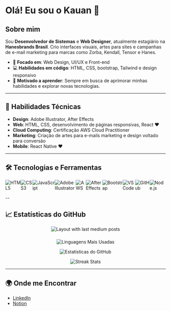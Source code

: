 # Olá! Eu sou o Kauan 👋

## Sobre mim
Sou **Desenvolvedor de Sistemas** e **Web Designer**, atualmente estagiário na **Hanesbrands Brasil**. Crio interfaces visuais, artes para sites e campanhas de e-mail marketing para marcas como Zorba, Kendall, Tensor e Hanes.

- 🎨 **Focado em**: Web Design, UI/UX e Front-end
- 💻 **Habilidades em código**: HTML, CSS, bootstrap, Tailwind e design responsivo
- 🚀 **Motivado a aprender**: Sempre em busca de aprimorar minhas habilidades e explorar novas tecnologias.

---

## 🔧 Habilidades Técnicas
- **Design**: Adobe Illustrator, After Effects
- **Web**: HTML, CSS, desenvolvimento de páginas responsivas, React ❤️
- **Cloud Computing**: Certificação AWS Cloud Practitioner
- **Marketing**: Criação de artes para e-mails marketing e design voltado para conversão
- **Mobile**: React Native ❤️

---

## 🛠️ Tecnologias e Ferramentas

<div style="display: flex; align-items: center;">
  <img src="https://img.shields.io/badge/HTML5-E34F26?style=for-the-badge&logo=html5&logoColor=white" alt="HTML5" />
  <img src="https://img.shields.io/badge/CSS3-1572B6?style=for-the-badge&logo=css3&logoColor=white" alt="CSS3" />
  <img src="https://img.shields.io/badge/JavaScript-F7DF1E?style=for-the-badge&logo=javascript&logoColor=black" alt="JavaScript" />
  <img src="https://img.shields.io/badge/Adobe%20Illustrator-FF9A00?style=for-the-badge&logo=adobe%20illustrator&logoColor=white" alt="Adobe Illustrator" />
  <img src="https://img.shields.io/badge/AWS-232F3E?style=for-the-badge&logo=amazon-aws&logoColor=white" alt="AWS" />
  <img src="https://img.shields.io/badge/After%20Effects-9999FF?style=for-the-badge&logo=adobe-after-effects&logoColor=white" alt="After Effects" />
  <!-- Bootstrap -->
  <img src="https://img.shields.io/badge/Bootstrap-563D7C?style=for-the-badge&logo=bootstrap&logoColor=white" alt="Bootstrap"/>
  
  <!-- Visual Studio Code -->
  <img src="https://img.shields.io/badge/VS%20Code-007ACC?style=for-the-badge&logo=visual-studio-code&logoColor=white" alt="VS Code"/>
  
  <!-- GitHub -->
  <img src="https://img.shields.io/badge/GitHub-181717?style=for-the-badge&logo=github&logoColor=white" alt="GitHub"/>

  <!-- GitLab
  <img src="https://img.shields.io/badge/GitLab-FC6D26?style=for-the-badge&logo=gitlab&logoColor=white" alt="GitLab"/> -->

  <!-- Node.js -->
  <img src="https://img.shields.io/badge/Node.js-339933?style=for-the-badge&logo=node.js&logoColor=white" alt="Node.js"/>

</div>

--

## 📈 Estatísticas do GitHub
<div align="center">
<div align="center">
  <img src="https://github-read-medium-git-main.pahlevikun.vercel.app/latest?limit=4" alt="Layout with last medium posts"  />
</div>

###
  
![Linguagens Mais Usadas](https://github-readme-stats.vercel.app/api/top-langs/?username=wikipay007&layout=compact&theme=radical&hide_border=true&card_width=400)

![Estatísticas do GitHub](https://github-readme-stats.vercel.app/api?username=wikipay007&show_icons=true&theme=radical)

![Streak Stats](https://github-readme-streak-stats.herokuapp.com/?user=wikipay007&theme=radical)

</div>

---

## 🌍 Onde me Encontrar
- [LinkedIn](https://www.linkedin.com/in/kauan-santos-1585072a5/)
- [Notion](https://www.notion.so/cineletra/SENAI-2024-84b2b37ad92b4cf0bd0732abf627391f)
